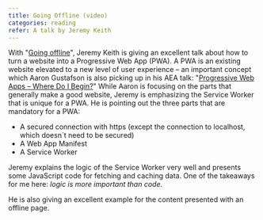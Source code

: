 ```yaml
---
title: Going Offline (video)
categories: reading
refer: A talk by Jeremy Keith
---
```

With "[Going offline](https://www.youtube.com/watch?v=RVdW-P_oAJ0)", Jeremy Keith is giving an excellent talk about how to turn a website into a Progressive Web App (PWA). A PWA is an existing website elevated to a new level of user experience – an important concept which Aaron Gustafson is also picking up in his AEA talk: "[Progressive Web Apps – Where Do I Begin?](https://ulf.codes/reading/pwa-where-do-i-begin/)" While Aaron is focusing on the parts that generally make a good website, Jeremy is emphasizing the Service Worker that is unique for a PWA. He is  pointing out the three parts that are mandatory for a PWA:

- A secured connection with https (except the connection to localhost, which doesn´t need to be secured)
- A Web App Manifest
- A Service Worker

Jeremy explains the logic of the Service Worker very well and presents some JavaScript code for fetching and caching data. One of the takeaways for me here: *logic is more important than code.*  

He is also giving an excellent example for the content presented with an offline page.



